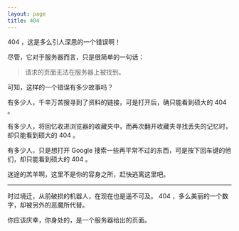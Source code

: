 ```yaml
---
layout: page
title: 404
---
```


404 ，这是多么引人深思的一个错误啊！

尽管，它对于服务器而言，只是很简单的一句话：

>	请求的页面无法在服务器上被找到。

可知，这样的一个错误有多少故事吗？

有多少人，千辛万苦搜寻到了资料的链接，可是打开后，确只能看到硕大的 404 。

有多少人，将回忆收进浏览器的收藏夹中，而再次翻开收藏夹寻找丢失的记忆时，却只能看到硕大的 404 。

有多少人，只是想打开 Google 搜索一些再平常不过的东西，可是按下回车键的他们，却只能看到硕大的 404 。

迷途的羔羊啊，这里不是你的容身之所，赶快逃离这里吧。

-------------

时过境迁，从前破损的机器人，在现在也是遥不可及。 404 ，多么美丽的一个数字，却被另外的恶魔所代替。

你应该庆幸，你身处的，是一个服务器给出的页面。
